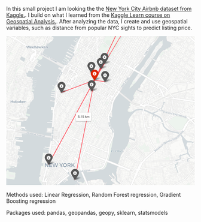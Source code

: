 In this small project I am looking the the [New York City Airbnb dataset from Kaggle.](https://www.kaggle.com/dgomonov/new-york-city-airbnb-open-data/notebooks). 
I build on what I learned from the [Kaggle Learn course on Geospatial Analysis.](https://www.kaggle.com/learn/geospatial-analysis).
After analyzing the data, I create and use geospatial variables, such as distance from popular NYC sights to predict listing price. 

![Distances from top sights](https://github.com/MateVaradi/DataScienceProjects/blob/master/Geospatial-Analysis-NYC-Airbnb/distances_from_top_sights.png)


Methods used: Linear Regression, Random Forest regression, Gradient Boosting regression

Packages used: pandas, geopandas, geopy, sklearn, statsmodels
